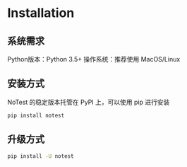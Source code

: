 # Installation

## 系统需求
Python版本：Python 3.5+
操作系统：推荐使用 MacOS/Linux

## 安装方式
NoTest 的稳定版本托管在 PyPI 上，可以使用 pip 进行安装
```bash
pip install notest
```

## 升级方式
```bash
pip install -U notest
```